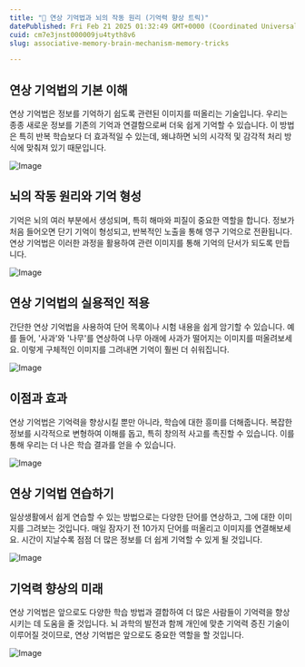 ```yaml
---
title: "💭 연상 기억법과 뇌의 작동 원리 (기억력 향상 트릭)"
datePublished: Fri Feb 21 2025 01:32:49 GMT+0000 (Coordinated Universal Time)
cuid: cm7e3jnst000009ju4tyth8v6
slug: associative-memory-brain-mechanism-memory-tricks

---
```


## 연상 기억법의 기본 이해

연상 기억법은 정보를 기억하기 쉽도록 관련된 이미지를 떠올리는 기술입니다. 우리는 종종 새로운 정보를 기존의 기억과 연결함으로써 더욱 쉽게 기억할 수 있습니다. 이 방법은 특히 반복 학습보다 더 효과적일 수 있는데, 왜냐하면 뇌의 시각적 및 감각적 처리 방식에 맞춰져 있기 때문입니다.

![Image](http://res.cloudinary.com/potenlab/image/upload/v1740101028/cfsbc06jv2xjuuekrhhx.png)

## 뇌의 작동 원리와 기억 형성

기억은 뇌의 여러 부분에서 생성되며, 특히 해마와 피질이 중요한 역할을 합니다. 정보가 처음 들어오면 단기 기억이 형성되고, 반복적인 노출을 통해 영구 기억으로 전환됩니다. 연상 기억법은 이러한 과정을 활용하여 관련 이미지를 통해 기억의 단서가 되도록 만듭니다.

![Image](http://res.cloudinary.com/potenlab/image/upload/v1740101041/ztx3eqtf5k57jwmwpxw3.png)

## 연상 기억법의 실용적인 적용

간단한 연상 기억법을 사용하여 단어 목록이나 시험 내용을 쉽게 암기할 수 있습니다. 예를 들어, '사과'와 '나무'를 연상하여 나무 아래에 사과가 떨어지는 이미지를 떠올려보세요. 이렇게 구체적인 이미지를 그려내면 기억이 훨씬 더 쉬워집니다.

![Image](http://res.cloudinary.com/potenlab/image/upload/v1740101055/x4ehdnktpywnmseelbvv.png)

## 이점과 효과

연상 기억법은 기억력을 향상시킬 뿐만 아니라, 학습에 대한 흥미를 더해줍니다. 복잡한 정보를 시각적으로 변형하여 이해를 돕고, 특히 창의적 사고를 촉진할 수 있습니다. 이를 통해 우리는 더 나은 학습 결과를 얻을 수 있습니다.

![Image](http://res.cloudinary.com/potenlab/image/upload/v1740101068/bkekaojx2ajnbqhvnn0t.png)

## 연상 기억법 연습하기

일상생활에서 쉽게 연습할 수 있는 방법으로는 다양한 단어를 연상하고, 그에 대한 이미지를 그려보는 것입니다. 매일 잠자기 전 10가지 단어를 떠올리고 이미지를 연결해보세요. 시간이 지날수록 점점 더 많은 정보를 더 쉽게 기억할 수 있게 될 것입니다.

![Image](http://res.cloudinary.com/potenlab/image/upload/v1740101078/ljby1akk5e4pwwlx9txd.png)

## 기억력 향상의 미래

연상 기억법은 앞으로도 다양한 학습 방법과 결합하여 더 많은 사람들이 기억력을 향상시키는 데 도움을 줄 것입니다. 뇌 과학의 발전과 함께 개인에 맞춘 기억력 증진 기술이 이루어질 것이므로, 연상 기억법은 앞으로도 중요한 역할을 할 것입니다.

![Image](http://res.cloudinary.com/potenlab/image/upload/v1740101095/dzj2bxnuttkogd1vdges.png)

